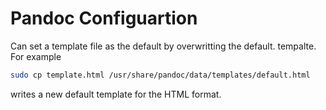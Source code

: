 # Pandoc Configuartion

Can set a template file as the default by overwritting the default.<FORMAT> tempalte. For example
```bash
sudo cp template.html /usr/share/pandoc/data/templates/default.html
```
writes a new default template for the HTML format.
